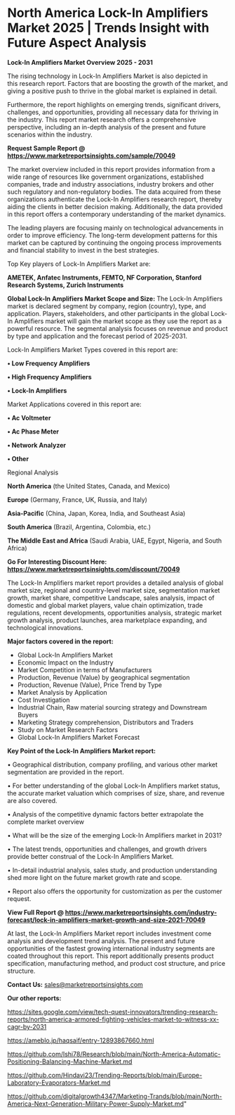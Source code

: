# North America Lock-In Amplifiers Market 2025 | Trends Insight with Future Aspect Analysis

<Strong> Lock-In Amplifiers Market Overview 2025 - 2031</strong>

The rising technology in Lock-In Amplifiers Market is also depicted in this research report. Factors that are boosting the growth of the market, and giving a positive push to thrive in the global market is explained in detail.

Furthermore, the report highlights on emerging trends, significant drivers, challenges, and opportunities, providing all necessary data for thriving in the industry. This report market research offers a comprehensive perspective, including an in-depth analysis of the present and future scenarios within the industry.

<strong>Request Sample Report @ <a href=https://www.marketreportsinsights.com/sample/70049>https://www.marketreportsinsights.com/sample/70049</a></strong>

The market overview included in this report provides information from a wide range of resources like government organizations, established companies, trade and industry associations, industry brokers and other such regulatory and non-regulatory bodies. The data acquired from these organizations authenticate the Lock-In Amplifiers research report, thereby aiding the clients in better decision making. Additionally, the data provided in this report offers a contemporary understanding of the market dynamics.

The leading players are focusing mainly on technological advancements in order to improve efficiency. The long-term development patterns for this market can be captured by continuing the ongoing process improvements and financial stability to invest in the best strategies.

Top Key players of Lock-In Amplifiers Market are:

<strong>AMETEK, Anfatec Instruments, FEMTO, NF Corporation, Stanford Research Systems, Zurich Instruments</strong>

<strong><b>Global Lock-In Amplifiers Market Scope and Size:</b></strong>
The Lock-In Amplifiers market is declared segment by company, region (country), type, and application. Players, stakeholders, and other participants in the global Lock-In Amplifiers market will gain the market scope as they use the report as a powerful resource. The segmental analysis focuses on revenue and product by type and application and the forecast period of 2025-2031.

Lock-In Amplifiers Market Types covered in this report are:

<strong>• Low Frequency Amplifiers

• High Frequency Amplifiers

• Lock-In Amplifiers</strong>

Market Applications covered in this report are:

<strong>• Ac Voltmeter

• Ac Phase Meter

• Network Analyzer

• Other</strong> 

Regional Analysis

<strong>North America</strong> (the United States, Canada, and Mexico)

<strong>Europe</strong> (Germany, France, UK, Russia, and Italy)

<strong>Asia-Pacific</strong> (China, Japan, Korea, India, and Southeast Asia)

<strong>South America</strong> (Brazil, Argentina, Colombia, etc.)

<strong>The Middle East and Africa</strong> (Saudi Arabia, UAE, Egypt, Nigeria, and South Africa)

<strong>Go For Interesting Discount Here: <a href=https://www.marketreportsinsights.com/discount/70049>https://www.marketreportsinsights.com/discount/70049</a></strong>

The Lock-In Amplifiers market report provides a detailed analysis of global market size, regional and country-level market size, segmentation market growth, market share, competitive Landscape, sales analysis, impact of domestic and global market players, value chain optimization, trade regulations, recent developments, opportunities analysis, strategic market growth analysis, product launches, area marketplace expanding, and technological innovations.

<strong><b>Major factors covered in the report:</b></strong>
<ul>
  <li>Global Lock-In Amplifiers Market </li>
  <li>Economic Impact on the Industry</li>
  <li>Market Competition in terms of Manufacturers</li>
  <li>Production, Revenue (Value) by geographical segmentation</li>
  <li>Production, Revenue (Value), Price Trend by Type</li>
  <li>Market Analysis by Application</li>
  <li>Cost Investigation</li>
  <li>Industrial Chain, Raw material sourcing strategy and Downstream Buyers</li>
  <li>Marketing Strategy comprehension, Distributors and Traders</li>
  <li>Study on Market Research Factors</li>
  <li>Global Lock-In Amplifiers Market Forecast</li>
</ul>

<strong><b>Key Point of the Lock-In Amplifiers Market report:</b></strong>

• Geographical distribution, company profiling, and various other market segmentation are provided in the report.

• For better understanding of the global Lock-In Amplifiers market status, the accurate market valuation which comprises of size, share, and revenue are also covered.

• Analysis of the competitive dynamic factors better extrapolate the complete market overview

• What will be the size of the emerging Lock-In Amplifiers market in 2031?

• The latest trends, opportunities and challenges, and growth drivers provide better construal of the Lock-In Amplifiers Market.

• In-detail industrial analysis, sales study, and production understanding shed more light on the future market growth rate and scope.

• Report also offers the opportunity for customization as per the customer request.

<strong><b>View Full Report @ <a href=https://www.marketreportsinsights.com/industry-forecast/lock-in-amplifiers-market-growth-and-size-2021-70049>https://www.marketreportsinsights.com/industry-forecast/lock-in-amplifiers-market-growth-and-size-2021-70049</a></b></strong>


At last, the Lock-In Amplifiers Market report includes investment come analysis and development trend analysis. The present and future opportunities of the fastest growing international industry segments are coated throughout this report. This report additionally presents product specification, manufacturing method, and product cost structure, and price structure.

<strong>Contact Us:</strong>
sales@marketreportsinsights.com

<strong>Our other reports:</strong>

<a href=https://sites.google.com/view/tech-quest-innovators/trending-research-reports/north-america-armored-fighting-vehicles-market-to-witness-xx-cagr-by-2031>https://sites.google.com/view/tech-quest-innovators/trending-research-reports/north-america-armored-fighting-vehicles-market-to-witness-xx-cagr-by-2031</a>

<a href=https://ameblo.jp/haqsaif/entry-12893867660.html>https://ameblo.jp/haqsaif/entry-12893867660.html</a>

<a href=https://github.com/Ishi78/Research/blob/main/North-America-Automatic-Positioning-Balancing-Machine-Market.md>https://github.com/Ishi78/Research/blob/main/North-America-Automatic-Positioning-Balancing-Machine-Market.md</a>

<a href=https://github.com/Hindavi23/Trending-Reports/blob/main/Europe-Laboratory-Evaporators-Market.md>https://github.com/Hindavi23/Trending-Reports/blob/main/Europe-Laboratory-Evaporators-Market.md</a>

<a href=https://github.com/digitalgrowth4347/Marketing-Trands/blob/main/North-America-Next-Generation-Military-Power-Supply-Market.md>https://github.com/digitalgrowth4347/Marketing-Trands/blob/main/North-America-Next-Generation-Military-Power-Supply-Market.md</a>"
